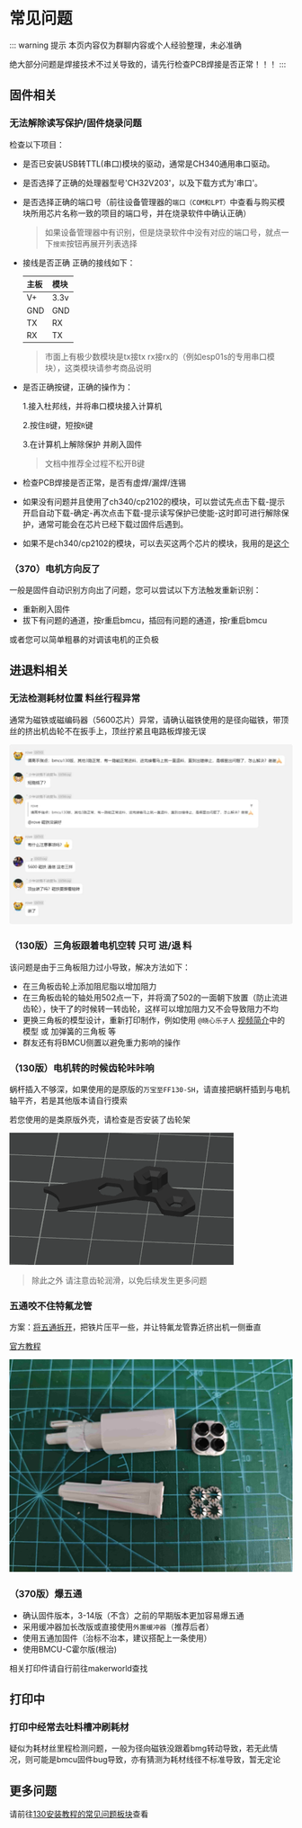 # 常见问题

::: warning 提示
本页内容仅为群聊内容或个人经验整理，未必准确

绝大部分问题是焊接技术不过关导致的，请先行检查PCB焊接是否正常！！！
:::

## 固件相关

### 无法解除读写保护/固件烧录问题

检查以下项目：

- 是否已安装USB转TTL(串口)模块的驱动，通常是CH340通用串口驱动。
- 是否选择了正确的处理器型号'CH32V203'，以及下载方式为'串口'。
- 是否选择正确的端口号（前往设备管理器的`端口（COM和LPT）`中查看与购买模块所用芯片名称一致的项目的端口号，并在烧录软件中确认正确）
  > 如果设备管理器中有识别，但是烧录软件中没有对应的端口号，就点一下`搜索`按钮再展开列表选择
- 接线是否正确 正确的接线如下：

    | 主板 | 模块 |
    | :--- | :--- |
    | V+   | 3.3v |
    | GND  | GND  |
    | TX   | RX   |
    | RX   | TX   |

  > 市面上有极少数模块是tx接tx rx接rx的（例如esp01s的专用串口模块），这类模块请参考商品说明

- 是否正确按键，正确的操作为：
  
    1.接入杜邦线，并将串口模块接入计算机

    2.按住`B`键，短按`R`键

    3.在计算机上解除保护 并刷入固件
    > 文档中推荐全过程不松开B键

- 检查PCB焊接是否正常，是否有虚焊/漏焊/连锡

- 如果没有问题并且使用了ch340/cp2102的模块，可以尝试先点击下载-提示开启自动下载-确定-再次点击下载-提示读写保护已使能-这时即可进行解除保护，通常可能会在芯片已经下载过固件后遇到。

- 如果不是ch340/cp2102的模块，可以去买这两个芯片的模块，我用的是[这个](https://item.taobao.com/item.htm?abbucket=18&id=723291896174)

### （370）电机方向反了

一般是固件自动识别方向出了问题，您可以尝试以下方法触发重新识别：

- 重新刷入固件
- 拔下有问题的通道，按r重启bmcu，插回有问题的通道，按r重启bmcu

或者您可以简单粗暴的对调该电机的正负极

## 进退料相关

### 无法检测耗材位置 料丝行程异常

通常为磁铁或磁编码器（5600芯片）异常，请确认磁铁使用的是径向磁铁，带顶丝的挤出机齿轮不在扳手上，顶丝拧紧且电路板焊接无误

![进退料异常.png](./assets/进退料异常.jpg)

### （130版）三角板跟着电机空转 只可 进/退 料

该问题是由于三角板阻力过小导致，解决方法如下：

- 在三角板齿轮上添加阻尼脂以增加阻力
- 在三角板齿轮的轴处用502点一下，并将滴了502的一面朝下放置（防止流进齿轮），快干了的时候转一转齿轮，这样可以增加阻力又不会导致阻力不均
- 更换三角板的模型设计，重新打印制作，例如使用 `@晓心乐子人` [视频简介](https://www.bilibili.com/video/BV1PuPCehEP3)中的模型 或 加弹簧的三角板 等
- 群友还有将BMCU侧置以避免重力影响的操作

### （130版）电机转的时候齿轮咔咔响

蜗杆插入不够深，如果使用的是原版的`万宝至FF130-SH`，请直接把蜗杆插到与电机轴平齐，若是其他版本请自行摸索

若您使用的是类原版外壳，请检查是否安装了齿轮架

![齿轮架](./assets/齿轮架.png)

>除此之外 请注意齿轮润滑，以免后续发生更多问题

### 五通咬不住特氟龙管

方案：[将五通拆开](https://wiki.bambulab.com/zh/a1/maintenance/filament_hub_cleaning)，把铁片压平一些，并让特氟龙管靠近挤出机一侧垂直

[官方教程](https://wiki.bambulab.com/zh/a1/troubleshooting/ams-lite-filament-hub-cannot-hold-tube)

![五通拆解图.jpg](./assets/五通拆解图.jpg)

### （370版）爆五通

- 确认固件版本，3-14版（不含）之前的早期版本更加容易爆五通
- 采用缓冲器加长改版或直接使用`外置缓冲器`（推荐后者）
- 使用五通加固件（治标不治本，建议搭配上一条使用）
- 使用BMCU-C霍尔版(根治)

相关打印件请自行前往makerworld查找

## 打印中

### 打印中经常去吐料槽冲刷耗材

疑似为耗材丝里程检测问题，一般为径向磁铁没跟着bmg转动导致，若无此情况，则可能是bmcu固件bug导致，亦有猜测为耗材线径不标准导致，暂无定论

## 更多问题

请前往[130安装教程的常见问题板块](/doc/build/130#常见问题及处理解析)查看
